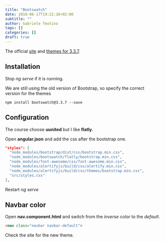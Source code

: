 ```yaml
---
title: "Bootswatch"
date: 2018-06-17T19:21:16+02:00
subtitle: ""
author: Gabriele Teotino
tags: []
categories: []
draft: true
---
```


The official [site](https://bootswatch.com/) and [themes for 3.3.7](https://bootswatch.com/3/).

## Installation

Stop *ng serve* if it is running.

We are still using the old version of Bootstrap, so specify the correct version for the themes

```shell
npm install bootswatch@3.3.7 --save
```

## Configuration

The course choose **uunited** but I like **flatly**.

Open **angular.json** and add the css after the bootstrap one.

```json
"styles": [
  "node_modules/bootstrap/dist/css/bootstrap.min.css",
  "node_modules/bootswatch/flatly/bootstrap.min.css",
  "node_modules/font-awesome/css/font-awesome.min.css",
  "node_modules/alertifyjs/build/css/alertify.min.css",
  "node_modules/alertifyjs/build/css/themes/bootstrap.min.css",
  "src/styles.css"
],
```

Restart *ng serve*

## Navbar color

Open **nav.component.html** and switch from the *inverse* color to the *default*.

```html
<nav class="navbar navbar-default">
```

Check the site for the new theme.
